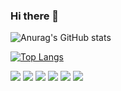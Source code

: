 ### Hi there 👋

![Anurag's GitHub stats](https://github-readme-stats.vercel.app/api?username=HwangSunBeom&show_icons=true&theme=github_dark)


[![Top Langs](https://github-readme-stats.vercel.app/api/top-langs/?username=HwangSunBeom&layout=compact)](https://github.com/anuraghazra/github-readme-stats)

<img src="https://img.shields.io/badge/HTML-FFFFFF?style=for-the-badge&logo=HTML5&logoColor=#E34F26"/>

<img src="https://img.shields.io/badge/CSS3-FFFFFF?style=for-the-badge&logo=CSS3&logoColor=#1572B6"/>

<img src="https://img.shields.io/badge/JavaScript-FFFFFF?style=for-the-badge&logo=JavaScript&logoColor=#F7DF1E"/>

<img src="https://img.shields.io/badge/React&React-Native-FFFFFF?style=for-the-badge&logo=React&logoColor=#61DAFB"/>

<img src="https://img.shields.io/badge/Python-FFFFFF?style=for-the-badge&logo=Python&logoColor=#3776AB"/>

<img src="https://img.shields.io/badge/Django-FFFFFF?style=for-the-badge&logo=Django&logoColor=#092E20"/>

<!--
**HwangSunBeom/HwangSunBeom** is a ✨ _special_ ✨ repository because its `README.md` (this file) appears on your GitHub profile.

Here are some ideas to get you started:

- 🔭 I’m currently working on ...
- 🌱 I’m currently learning ...
- 👯 I’m looking to collaborate on ...
- 🤔 I’m looking for help with ...
- 💬 Ask me about ...
- 📫 How to reach me: ...
- 😄 Pronouns: ...
- ⚡ Fun fact: ...
-->
